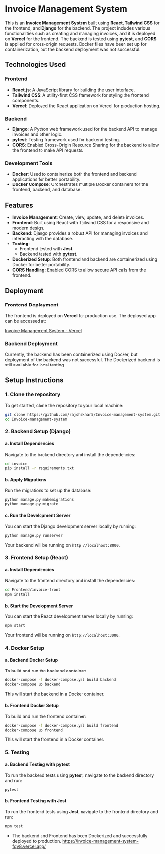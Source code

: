 
# Invoice Management System

This is an **Invoice Management System** built using **React**, **Tailwind CSS** for the frontend, and **Django** for the backend. The project includes various functionalities such as creating and managing invoices, and it is deployed on **Vercel** for the frontend. The backend is tested using **pytest**, and **CORS** is applied for cross-origin requests. Docker files have been set up for containerization, but the backend deployment was not successful.

## Technologies Used

### Frontend
- **React.js**: A JavaScript library for building the user interface.
- **Tailwind CSS**: A utility-first CSS framework for styling the frontend components.
- **Vercel**: Deployed the React application on Vercel for production hosting.

### Backend
- **Django**: A Python web framework used for the backend API to manage invoices and other logic.
- **pytest**: Testing framework used for backend testing.
- **CORS**: Enabled Cross-Origin Resource Sharing for the backend to allow the frontend to make API requests.

### Development Tools
- **Docker**: Used to containerize both the frontend and backend applications for better portability.
- **Docker Compose**: Orchestrates multiple Docker containers for the frontend, backend, and database.

## Features
- **Invoice Management**: Create, view, update, and delete invoices.
- **Frontend**: Built using React with Tailwind CSS for a responsive and modern design.
- **Backend**: Django provides a robust API for managing invoices and interacting with the database.
- **Testing**: 
  - Frontend tested with **Jest**.
  - Backend tested with **pytest**.
- **Dockerized Setup**: Both frontend and backend are containerized using Docker for better portability.
- **CORS Handling**: Enabled CORS to allow secure API calls from the frontend.

## Deployment

### Frontend Deployment
The frontend is deployed on **Vercel** for production use. The deployed app can be accessed at:

[Invoice Management System - Vercel](https://invoice-management-system-fdy8.vercel.app/)

### Backend Deployment
Currently, the backend has been containerized using Docker, but deployment of the backend was not successful. The Dockerized backend is still available for local testing.

## Setup Instructions

### 1. Clone the repository
To get started, clone the repository to your local machine:

```bash
git clone https://github.com/rajshekhar5/Invoice-management-system.git
cd Invoice-management-system
```

### 2. Backend Setup (Django)

#### a. Install Dependencies
Navigate to the backend directory and install the dependencies:

```bash
cd invoice
pip install -r requirements.txt
```

#### b. Apply Migrations
Run the migrations to set up the database:

```bash
python manage.py makemigrations
python manage.py migrate
```

#### c. Run the Development Server
You can start the Django development server locally by running:

```bash
python manage.py runserver
```

Your backend will be running on `http://localhost:8000`.

### 3. Frontend Setup (React)

#### a. Install Dependencies
Navigate to the frontend directory and install the dependencies:

```bash
cd Frontend/invoice-front
npm install
```

#### b. Start the Development Server
You can start the React development server locally by running:

```bash
npm start
```

Your frontend will be running on `http://localhost:3000`.

### 4. Docker Setup

#### a. Backend Docker Setup
To build and run the backend container:

```bash
docker-compose -f docker-compose.yml build backend
docker-compose up backend
```

This will start the backend in a Docker container.

#### b. Frontend Docker Setup
To build and run the frontend container:

```bash
docker-compose -f docker-compose.yml build frontend
docker-compose up frontend
```

This will start the frontend in a Docker container.

### 5. Testing

#### a. Backend Testing with pytest
To run the backend tests using **pytest**, navigate to the backend directory and run:

```bash
pytest
```

#### b. Frontend Testing with Jest
To run the frontend tests using **Jest**, navigate to the frontend directory and run:

```bash
npm test
```


- The backend and Frontend has been Dockerized and successfully deployed to production.
  https://invoice-management-system-fdy8.vercel.app/
